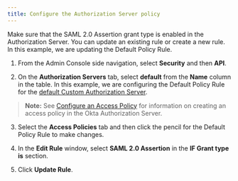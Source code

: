 ```yaml
---
title: Configure the Authorization Server policy
---
```


Make sure that the SAML 2.0 Assertion grant type is enabled in the Authorization Server. You can update an existing rule or create a new rule. In this example, we are updating the Default Policy Rule.

1. From the Admin Console side navigation, select **Security** and then **API**.

2. On the **Authorization Servers** tab, select **default** from the **Name** column in the table. In this example, we are configuring the Default Policy Rule for the [default Custom Authorization Server](/docs/concepts/auth-servers/).

> **Note:** See [Configure an Access Policy](/docs/guides/configure-access-policy/overview/) for information on creating an access policy in the Okta Authorization Server.

3. Select the **Access Policies** tab and then click the pencil for the Default Policy Rule to make changes.

4. In the **Edit Rule** window, select **SAML 2.0 Assertion** in the **IF Grant type is** section.

5. Click **Update Rule**.

<NextSectionLink/>
